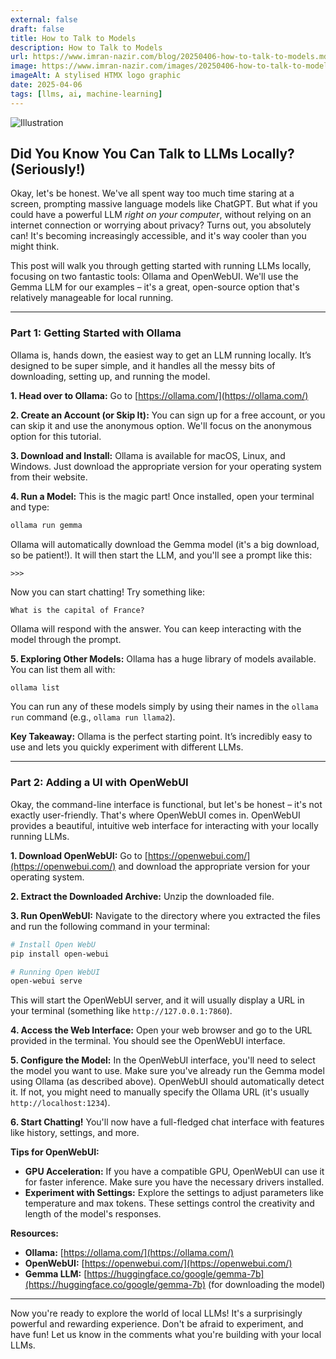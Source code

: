 ```yaml
---
external: false
draft: false
title: How to Talk to Models
description: How to Talk to Models
url: https://www.imran-nazir.com/blog/20250406-how-to-talk-to-models.md
image: https://www.imran-nazir.com/images/20250406-how-to-talk-to-models.md
imageAlt: A stylised HTMX logo graphic
date: 2025-04-06
tags: [llms, ai, machine-learning]
---
```


![Illustration](/images/how-to-talk-to-models.png)

## Did You Know You Can Talk to LLMs Locally? (Seriously!)

Okay, let's be honest. We've all spent way too much time staring at a screen, prompting massive language models like ChatGPT. But
what if you could have a powerful LLM _right on your computer_, without relying on an internet connection or worrying about
privacy? Turns out, you absolutely can! It's becoming increasingly accessible, and it's way cooler than you might think.

This post will walk you through getting started with running LLMs locally, focusing on two fantastic tools: Ollama and OpenWebUI.
We'll use the Gemma LLM for our examples – it's a great, open-source option that's relatively manageable for local running.

---

### Part 1: Getting Started with Ollama

Ollama is, hands down, the easiest way to get an LLM running locally. It’s designed to be super simple, and it handles all the
messy bits of downloading, setting up, and running the model.

**1. Head over to Ollama:** Go to [https://ollama.com/](https://ollama.com/)

**2. Create an Account (or Skip It):** You can sign up for a free account, or you can skip it and use the anonymous option. We'll
focus on the anonymous option for this tutorial.

**3. Download and Install:** Ollama is available for macOS, Linux, and Windows. Just download the appropriate version for your
operating system from their website.

**4. Run a Model:** This is the magic part! Once installed, open your terminal and type:

```bash
ollama run gemma
```

Ollama will automatically download the Gemma model (it's a big download, so be patient!). It will then start the LLM, and
you'll see a prompt like this:

```
>>>
```

Now you can start chatting! Try something like:

```
What is the capital of France?
```

Ollama will respond with the answer. You can keep interacting with the model through the prompt.

**5. Exploring Other Models:** Ollama has a huge library of models available. You can list them all with:

```bash
ollama list
```

You can run any of these models simply by using their names in the `ollama run` command (e.g., `ollama run llama2`).

**Key Takeaway:** Ollama is the perfect starting point. It’s incredibly easy to use and lets you quickly experiment with different
LLMs.

---

### Part 2: Adding a UI with OpenWebUI

Okay, the command-line interface is functional, but let's be honest – it's not exactly user-friendly. That's where OpenWebUI comes
in. OpenWebUI provides a beautiful, intuitive web interface for interacting with your locally running LLMs.

**1. Download OpenWebUI:** Go to [https://openwebui.com/](https://openwebui.com/) and download the appropriate version for your
operating system.

**2. Extract the Downloaded Archive:** Unzip the downloaded file.

**3. Run OpenWebUI:** Navigate to the directory where you extracted the files and run the following command in your terminal:

```bash
# Install Open WebU
pip install open-webui

# Running Open WebUI
open-webui serve
```

This will start the OpenWebUI server, and it will usually display a URL in your terminal (something like
`http://127.0.0.1:7860`).

**4. Access the Web Interface:** Open your web browser and go to the URL provided in the terminal. You should see the OpenWebUI
interface.

**5. Configure the Model:** In the OpenWebUI interface, you'll need to select the model you want to use. Make sure you've already
run the Gemma model using Ollama (as described above). OpenWebUI should automatically detect it. If not, you might need to
manually specify the Ollama URL (it's usually `http://localhost:1234`).

**6. Start Chatting!** You'll now have a full-fledged chat interface with features like history, settings, and more.

**Tips for OpenWebUI:**

- **GPU Acceleration:** If you have a compatible GPU, OpenWebUI can use it for faster inference. Make sure you have the
  necessary drivers installed.
- **Experiment with Settings:** Explore the settings to adjust parameters like temperature and max tokens. These settings
  control the creativity and length of the model's responses.

**Resources:**

- **Ollama:** [https://ollama.com/](https://ollama.com/)
- **OpenWebUI:** [https://openwebui.com/](https://openwebui.com/)
- **Gemma LLM:** [https://huggingface.co/google/gemma-7b](https://huggingface.co/google/gemma-7b) (for downloading the model)

---

Now you're ready to explore the world of local LLMs! It's a surprisingly powerful and rewarding experience. Don't be afraid to experiment, and have fun! Let us know in the comments what you're building with your local LLMs.
